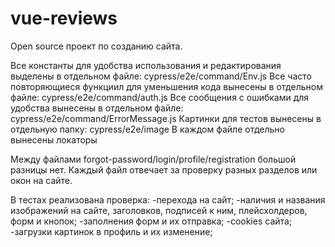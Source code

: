 # vue-reviews
Open source проект по созданию сайта. 

Все константы для удобства использования и редактирования выделены в отдельном файле: cypress/e2e/command/Env.js
Все часто повторяющиеся функциил для уменьшения кода вынесены в отдельном файле: cypress/e2e/command/auth.js
Все сообщения с ошибками для удобства вынесены в отдельном файле: cypress/e2e/command/ErrorMessage.js
Картинки для тестов вынесены в отдельную папку: cypress/e2e/image
В каждом файле отдельно вынесены локаторы

Между файлами forgot-password/login/profile/registration большой разницы нет. Каждый файл отвечает за проверку разных разделов или окон на сайте.

В тестах реализована проверка:
-перехода на сайт;
-наличия и названия изображений на сайте, заголовков, подписей к ним, плейсхолдеров, форм и кнопок;
-заполнения форм и их отправка;
-cookies сайта;
-загрузки картинок в профиль и их изменение;
